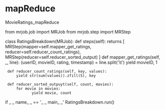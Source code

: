 # mapReduce
MovieRatings_mapReduce

from mrjob.job import MRJob
from mrjob.step import MRStep

class RatingsBreakdown(MRJob):
    def steps(self):
        returns [
              MRStep(mapper=self.mapper_get_ratings,
                     reducer=self.reducer_count_ratings),
              MRStep(reducer=self.reducer_sorted_output)
           ]
     def mapper_get_ratings(self, _, line):
         (userID, movieID, rating, timestamp) = line.split('\t')
         yield movieID, 1
         
     def reducer_count_ratings(self, key, values):
         yield str(sum(values)).zfill(5), key
         
     def reducer_sorted_outpuyt(self, count, movies):
         for movie in movies:
                yield movie, count
                
                
                
  if _ _ name_ _ == '_ _ main_ _'
      RatingsBreakdown.run()
